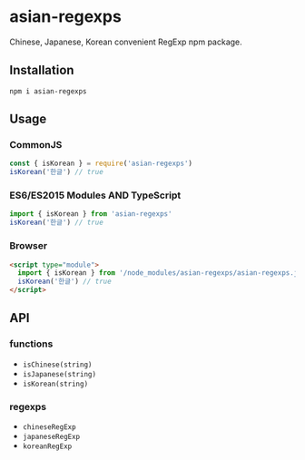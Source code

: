 # asian-regexps

Chinese, Japanese, Korean convenient RegExp npm package.

## Installation

```npm i asian-regexps```

## Usage

### CommonJS
```javascript
const { isKorean } = require('asian-regexps')
isKorean('한글') // true
```

### ES6/ES2015 Modules AND TypeScript
```javascript
import { isKorean } from 'asian-regexps'
isKorean('한글') // true
```

### Browser
```html
<script type="module">
  import { isKorean } from '/node_modules/asian-regexps/asian-regexps.js'
  isKorean('한글') // true
</script>
```

## API

### functions

- `isChinese(string)`
- `isJapanese(string)`
- `isKorean(string)`

### regexps

- `chineseRegExp`
- `japaneseRegExp`
- `koreanRegExp`